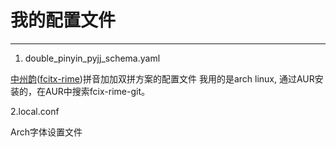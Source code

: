 我的配置文件
==================

---------------------------------------------

1. double_pinyin_pyjj_schema.yaml

[中州韵](http://code.google.com/p/rimeime/)([fcitx-rime](https://github.com/fcitx/fcitx-rime))拼音加加双拼方案的配置文件
我用的是arch linux, 通过AUR安装的，在AUR中搜索fcix-rime-git。

2.local.conf

Arch字体设置文件
